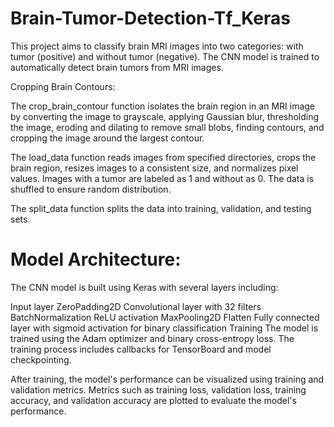 # Brain-Tumor-Detection-Tf_Keras
This project aims to classify brain MRI images into two categories: with tumor (positive) and without tumor (negative). The CNN model is trained to automatically detect brain tumors from MRI images.

Cropping Brain Contours:

The crop_brain_contour function isolates the brain region in an MRI image by converting the image to grayscale, applying Gaussian blur, thresholding the image, eroding and dilating to remove small blobs, finding contours, and cropping the image around the largest contour.

The load_data function reads images from specified directories, crops the brain region, resizes images to a consistent size, and normalizes pixel values. Images with a tumor are labeled as 1 and without as 0. The data is shuffled to ensure random distribution.

The split_data function splits the data into training, validation, and testing sets.

# Model Architecture:

The CNN model is built using Keras with several layers including:

Input layer
ZeroPadding2D
Convolutional layer with 32 filters
BatchNormalization
ReLU activation
MaxPooling2D
Flatten
Fully connected layer with sigmoid activation for binary classification
Training
The model is trained using the Adam optimizer and binary cross-entropy loss. The training process includes callbacks for TensorBoard and model checkpointing.

After training, the model's performance can be visualized using training and validation metrics. Metrics such as training loss, validation loss, training accuracy, and validation accuracy are plotted to evaluate the model's performance.
